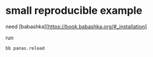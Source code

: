 # small reproducible example

need [babashka][https://book.babashka.org/#_installation]

run 

    bb panas.reload